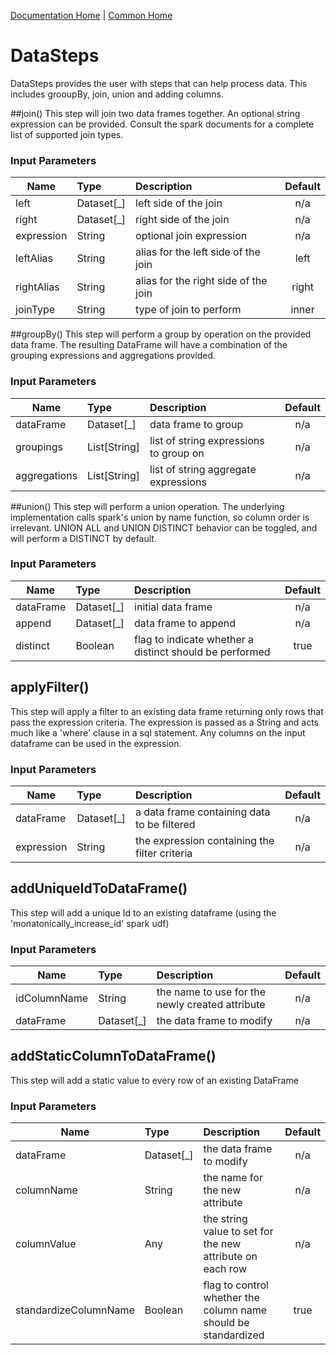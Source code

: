 [Documentation Home](../../docs/readme.md) | [Common Home](../readme.md)

# DataSteps
DataSteps provides the user with steps that can help process data. This includes grooupBy, join, union and adding columns.

##join()
This step will join two data frames together.
An optional string expression can be provided.
Consult the spark documents for a complete list of supported join types.

### Input Parameters
| Name | Type | Description | Default |
| --- |:---|:--- |:---:|
|left|Dataset[_]|left side of the join| n/a |
|right|Dataset[_]|right side of the join| n/a |
|expression|String|optional join expression|n/a|
|leftAlias|String|alias for the left side of the join|left|
|rightAlias|String|alias for the right side of the join|right|
|joinType|String|type of join to perform| inner|

##groupBy()
This step will perform a group by operation on the provided data frame.
The resulting DataFrame will have a combination of the grouping expressions and aggregations provided.

### Input Parameters
| Name | Type | Description | Default |
| --- |:---|:--- |:---:|
|dataFrame|Dataset[_]|data frame to group| n/a |
|groupings|List[String]|list of string expressions to group on|n/a|
|aggregations|List[String]|list of string aggregate expressions|n/a|

##union()
This step will perform a union operation.
The underlying implementation calls spark's union by name function, so column order is irrelevant.
UNION ALL and UNION DISTINCT behavior can be toggled, and will perform a DISTINCT by default.

### Input Parameters
| Name | Type | Description | Default |
| --- |:---|:--- |:---:|
|dataFrame|Dataset[_]|initial data frame| n/a |
|append|Dataset[_]|data frame to append| n/a |
|distinct|Boolean|flag to indicate whether a distinct should be performed|true|

## applyFilter()
This step will apply a filter to an existing data frame returning only rows that pass the expression criteria.  The expression
is passed as a String and acts much like a 'where' clause in a sql statement.  Any columns on the input dataframe can be used
in the expression.

### Input Parameters
| Name | Type | Description | Default |
| --- |:---|:--- |:---:|
|dataFrame|Dataset[_]|a data frame containing data to be filtered| n/a |
|expression|String|the expression containing the filter criteria|n/a|

## addUniqueIdToDataFrame()
This step will add a unique Id to an existing dataframe (using the 'monatonically_increase_id' spark udf)

### Input Parameters
| Name | Type | Description | Default |
| --- |:---|:--- |:---:|
|idColumnName|String|the name to use for the newly created attribute| n/a |
|dataFrame|Dataset[_]|the data frame to modify| n/a |

## addStaticColumnToDataFrame()
This step will add a static value to every row of an existing DataFrame

### Input Parameters
| Name | Type | Description | Default |
| --- |:---|:--- |:---:|
|dataFrame|Dataset[_]|the data frame to modify| n/a |
|columnName|String|the name for the new attribute| n/a |
|columnValue|Any|the string value to set for the new attribute on each row| n/a |
|standardizeColumnName|Boolean|flag to control whether the column name should be standardized|true|
